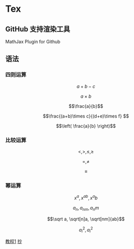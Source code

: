# Tex

## GitHub 支持渲染工具 

MathJax Plugin for Github

## 语法


### 四则运算

$$ a+b-c $$

$$a\times b$$

$$\frac{a}{b}$$

$$\frac{(a+b)\times c}{(d+e)\times f} $$

$$\left( \frac{a}{b} \right)$$

### 比较运算

$$<, >, \le, \ge$$

$$=, \neq$$

$$\equiv $$

### 幂运算

$$x^a, x^{ab}, x^ab $$

$$a_n, a_{nm}, a_nm $$

$$\sqrt a, \sqrt[n]a, \sqrt[nm]{ab}$$

$$a_i^2, a^2_i $$

[教程1](https://zhuanlan.zhihu.com/p/124275975)
[抄](https://zhuanlan.zhihu.com/p/144944235)

